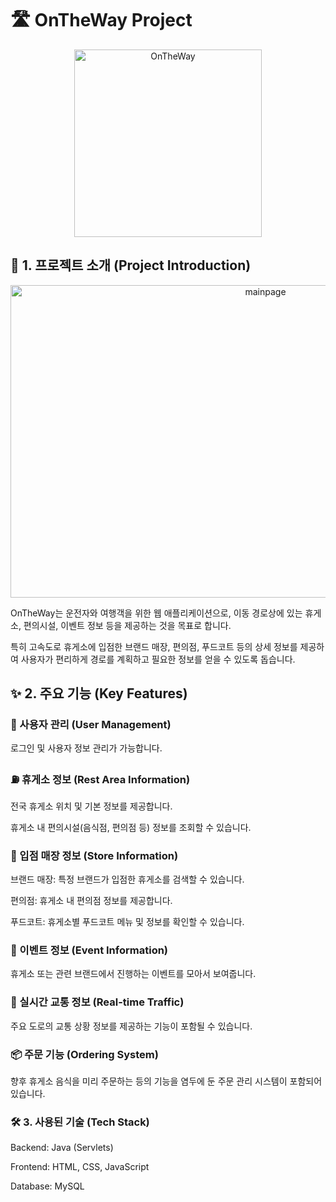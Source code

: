 # 🛣️ OnTheWay Project
<div align="center">
  <img src="https://github.com/user-attachments/assets/a757b238-57b5-4fbd-bd31-ae7a85b11194" alt="OnTheWay" width="300" height="300">
</div>

## 📝 1. 프로젝트 소개 (Project Introduction)

<div align="center">
  <img src="https://github.com/user-attachments/assets/e8ea8ea9-4bf1-4cfc-9c50-223b44ac5b21" alt="mainpage" width="800" height="500">
</div>


OnTheWay는 운전자와 여행객을 위한 웹 애플리케이션으로, 이동 경로상에 있는 휴게소, 편의시설, 이벤트 정보 등을 제공하는 것을 목표로 합니다.

특히 고속도로 휴게소에 입점한 브랜드 매장, 편의점, 푸드코트 등의 상세 정보를 제공하여 사용자가 편리하게 경로를 계획하고 필요한 정보를 얻을 수 있도록 돕습니다.

## ✨ 2. 주요 기능 (Key Features)

### 👤 사용자 관리 (User Management)

로그인 및 사용자 정보 관리가 가능합니다.


### ⛽ 휴게소 정보 (Rest Area Information)

전국 휴게소 위치 및 기본 정보를 제공합니다.

휴게소 내 편의시설(음식점, 편의점 등) 정보를 조회할 수 있습니다.


### 🏪 입점 매장 정보 (Store Information)

브랜드 매장: 특정 브랜드가 입점한 휴게소를 검색할 수 있습니다.

편의점: 휴게소 내 편의점 정보를 제공합니다.

푸드코트: 휴게소별 푸드코트 메뉴 및 정보를 확인할 수 있습니다.


### 🎉 이벤트 정보 (Event Information)

휴게소 또는 관련 브랜드에서 진행하는 이벤트를 모아서 보여줍니다.


### 🚗 실시간 교통 정보 (Real-time Traffic)

주요 도로의 교통 상황 정보를 제공하는 기능이 포함될 수 있습니다.


### 📦 주문 기능 (Ordering System)

향후 휴게소 음식을 미리 주문하는 등의 기능을 염두에 둔 주문 관리 시스템이 포함되어 있습니다.


### 🛠️ 3. 사용된 기술 (Tech Stack)

Backend: Java (Servlets)

Frontend: HTML, CSS, JavaScript

Database: MySQL
